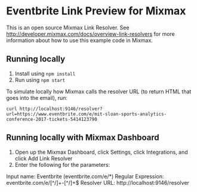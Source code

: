 # Eventbrite Link Preview for Mixmax

This is an open source Mixmax Link Resolver. See <http://developer.mixmax.com/docs/overview-link-resolvers> for more information about how to use this example code in Mixmax.

## Running locally

1. Install using `npm install`
2. Run using `npm start`

To simulate locally how Mixmax calls the resolver URL (to return HTML that goes into the email), run:

```
curl http://localhost:9146/resolver?url=https://www.eventbrite.com/e/mit-sloan-sports-analytics-conference-2017-tickets-5414123790
```
## Running locally with Mixmax Dashboard

1. Open up the Mixmax Dashboard, click Settings, click Integrations, and click Add Link Resolver
2. Enter the following for the parameters:

Input name:	 Eventbrite (eventbrite.com/e/*)
Regular Expression: eventbrite.com/e/[^\/]+-[^\/]+$
Resolver URL: http://localhost:9146/resolver


